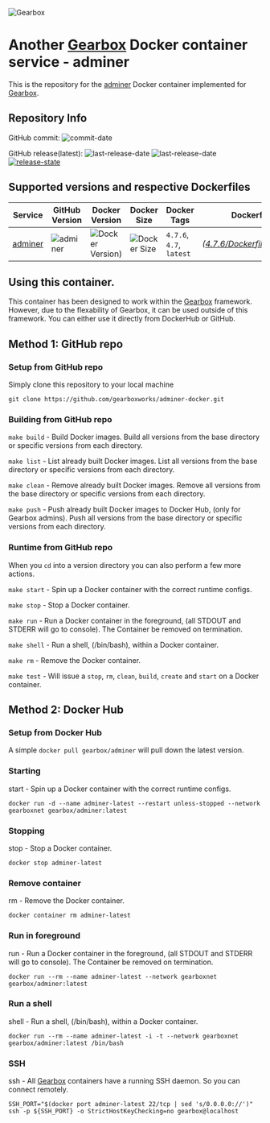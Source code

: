 ![Gearbox](https://github.com/gearboxworks/gearbox.github.io/raw/master/Gearbox-100x.png)


# Another [Gearbox](https://github.com/gearboxworks/) Docker container service - adminer
This is the repository for the [adminer](https://www.adminer.org/) Docker container implemented for [Gearbox](https://github.com/gearboxworks/).


## Repository Info
GitHub commit: ![commit-date](https://img.shields.io/github/last-commit/gearboxworks/docker-adminer?style=flat-square)

GitHub release(latest): ![last-release-date](https://img.shields.io/github/release-date/gearboxworks/docker-adminer) ![last-release-date](https://img.shields.io/github/v/tag/gearboxworks/docker-adminer?sort=semver) [![release-state](https://github.com/gearboxworks/docker-adminer/workflows/release/badge.svg?event=release)](https://github.com/gearboxworks/docker-adminer/actions?query=workflow%3Arelease)


## Supported versions and respective Dockerfiles
| Service | GitHub Version | Docker Version | Docker Size | Docker Tags | Dockerfile |
| ------- | -------------- | -------------- | ----------- | ----------- | ---------- |
| [adminer](https://www.adminer.org/) | ![adminer](https://img.shields.io/badge/adminer-4.7.6-green.svg) | ![Docker Version)](https://img.shields.io/docker/v/gearboxworks/adminer/4.7.6) | ![Docker Size](https://img.shields.io/docker/image-size/gearboxworks/adminer/4.7.6) | `4.7.6`, `4.7`, `latest` | _([4.7.6/DockerfileRuntime](https://github.com/gearboxworks/docker-adminer/blob/master/4.7/DockerfileRuntime))_ |



## Using this container.
This container has been designed to work within the [Gearbox](https://github.com/gearboxworks/)
framework.
However, due to the flexability of Gearbox, it can be used outside of this framework.
You can either use it directly from DockerHub or GitHub.


## Method 1: GitHub repo

### Setup from GitHub repo
Simply clone this repository to your local machine

`git clone https://github.com/gearboxworks/adminer-docker.git`

### Building from GitHub repo
`make build` - Build Docker images. Build all versions from the base directory or specific versions from each directory.

`make list` - List already built Docker images. List all versions from the base directory or specific versions from each directory.

`make clean` - Remove already built Docker images. Remove all versions from the base directory or specific versions from each directory.

`make push` - Push already built Docker images to Docker Hub, (only for Gearbox admins). Push all versions from the base directory or specific versions from each directory.

### Runtime from GitHub repo
When you `cd` into a version directory you can also perform a few more actions.

`make start` - Spin up a Docker container with the correct runtime configs.

`make stop` - Stop a Docker container.

`make run` - Run a Docker container in the foreground, (all STDOUT and STDERR will go to console). The Container be removed on termination.

`make shell` - Run a shell, (/bin/bash), within a Docker container.

`make rm` - Remove the Docker container.

`make test` - Will issue a `stop`, `rm`, `clean`, `build`, `create` and `start` on a Docker container.


## Method 2: Docker Hub

### Setup from Docker Hub
A simple `docker pull gearbox/adminer` will pull down the latest version.

### Starting
start - Spin up a Docker container with the correct runtime configs.

`docker run -d --name adminer-latest --restart unless-stopped --network gearboxnet gearbox/adminer:latest`

### Stopping
stop - Stop a Docker container.

`docker stop adminer-latest`

### Remove container
rm - Remove the Docker container.

`docker container rm adminer-latest`

### Run in foreground
run - Run a Docker container in the foreground, (all STDOUT and STDERR will go to console). The Container be removed on termination.

`docker run --rm --name adminer-latest --network gearboxnet gearbox/adminer:latest`

### Run a shell
shell - Run a shell, (/bin/bash), within a Docker container.

`docker run --rm --name adminer-latest -i -t --network gearboxnet gearbox/adminer:latest /bin/bash`

### SSH
ssh - All [Gearbox](https://github.com/gearboxworks/) containers have a running SSH daemon. So you can connect remotely.

```
SSH_PORT="$(docker port adminer-latest 22/tcp | sed 's/0.0.0.0://')"
ssh -p ${SSH_PORT} -o StrictHostKeyChecking=no gearbox@localhost
```

